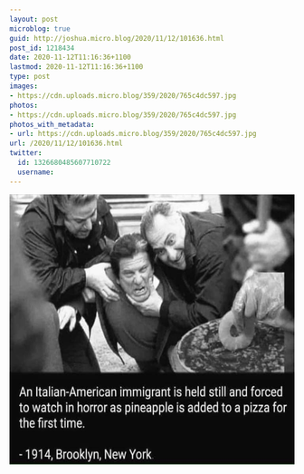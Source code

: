 ```yaml
---
layout: post
microblog: true
guid: http://joshua.micro.blog/2020/11/12/101636.html
post_id: 1218434
date: 2020-11-12T11:16:36+1100
lastmod: 2020-11-12T11:16:36+1100
type: post
images:
- https://cdn.uploads.micro.blog/359/2020/765c4dc597.jpg
photos:
- https://cdn.uploads.micro.blog/359/2020/765c4dc597.jpg
photos_with_metadata:
- url: https://cdn.uploads.micro.blog/359/2020/765c4dc597.jpg
url: /2020/11/12/101636.html
twitter:
  id: 1326680485607710722
  username: 
---
```



<img src="uploads/2020/765c4dc597.jpg" width="600" height="477" alt="" />
